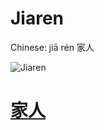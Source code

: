 # Jiaren

Chinese: jiā rén 家人

![Jiaren](https://88o.io/wp-content/uploads/2018/09/37-e5aeb6e4babajiaren.jpg)

# [家人](./e5aeb6e4babajiaren_cn.md)
